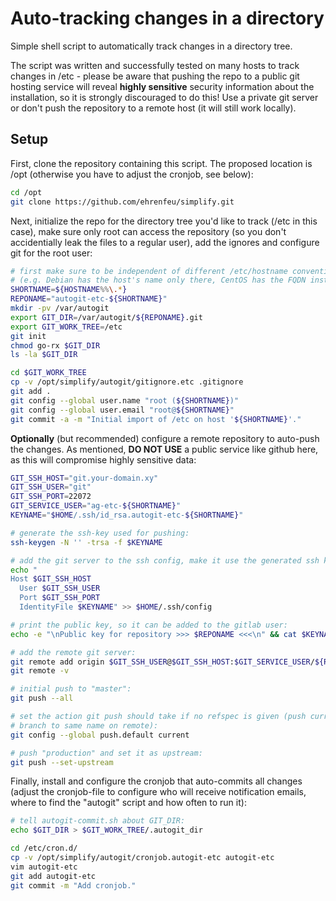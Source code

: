 Auto-tracking changes in a directory
====================================

Simple shell script to automatically track changes in a directory tree.

The script was written and successfully tested on many hosts to track changes
in /etc - please be aware that pushing the repo to a public git hosting service
will reveal **highly sensitive** security information about the installation,
so it is strongly discouraged to do this! Use a private git server or don't
push the repository to a remote host (it will still work locally).

Setup
-----

First, clone the repository containing this script. The proposed location is
/opt (otherwise you have to adjust the cronjob, see below):

```bash
cd /opt
git clone https://github.com/ehrenfeu/simplify.git
```

Next, initialize the repo for the directory tree you'd like to track (/etc in
this case), make sure only root can access the repository (so you don't
accidentially leak the files to a regular user), add the ignores and configure
git for the root user:

```bash
# first make sure to be independent of different /etc/hostname conventions
# (e.g. Debian has the host's name only there, CentOS has the FQDN instead):
SHORTNAME=${HOSTNAME%%\.*}
REPONAME="autogit-etc-${SHORTNAME}"
mkdir -pv /var/autogit
export GIT_DIR=/var/autogit/${REPONAME}.git
export GIT_WORK_TREE=/etc
git init
chmod go-rx $GIT_DIR
ls -la $GIT_DIR

cd $GIT_WORK_TREE
cp -v /opt/simplify/autogit/gitignore.etc .gitignore
git add .
git config --global user.name "root (${SHORTNAME})"
git config --global user.email "root@${SHORTNAME}"
git commit -a -m "Initial import of /etc on host '${SHORTNAME}'."
```

**Optionally** (but recommended) configure a remote repository to auto-push the
changes. As mentioned, **DO NOT USE** a public service like github here, as
this will compromise highly sensitive data:
```bash
GIT_SSH_HOST="git.your-domain.xy"
GIT_SSH_USER="git"
GIT_SSH_PORT=22072
GIT_SERVICE_USER="ag-etc-${SHORTNAME}"
KEYNAME="$HOME/.ssh/id_rsa.autogit-etc-${SHORTNAME}"

# generate the ssh-key used for pushing:
ssh-keygen -N '' -trsa -f $KEYNAME

# add the git server to the ssh config, make it use the generated ssh key:
echo "
Host $GIT_SSH_HOST
  User $GIT_SSH_USER
  Port $GIT_SSH_PORT
  IdentityFile $KEYNAME" >> $HOME/.ssh/config

# print the public key, so it can be added to the gitlab user:
echo -e "\nPublic key for repository >>> $REPONAME <<<\n" && cat $KEYNAME.pub && echo

# add the remote git server:
git remote add origin $GIT_SSH_USER@$GIT_SSH_HOST:$GIT_SERVICE_USER/${REPONAME}.git
git remote -v

# initial push to "master":
git push --all

# set the action git push should take if no refspec is given (push current
# branch to same name on remote):
git config --global push.default current

# push "production" and set it as upstream:
git push --set-upstream
```

Finally, install and configure the cronjob that auto-commits all changes
(adjust the cronjob-file to configure who will receive notification emails,
where to find the "autogit" script and how often to run it):

```bash
# tell autogit-commit.sh about GIT_DIR:
echo $GIT_DIR > $GIT_WORK_TREE/.autogit_dir

cd /etc/cron.d/
cp -v /opt/simplify/autogit/cronjob.autogit-etc autogit-etc
vim autogit-etc
git add autogit-etc
git commit -m "Add cronjob."
```
